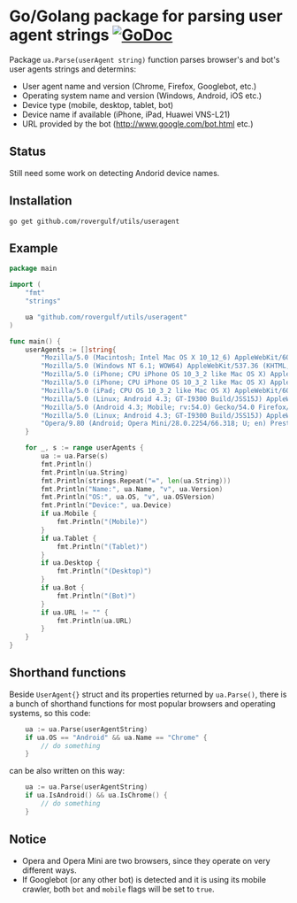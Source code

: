 # Go/Golang package for parsing user agent strings [![GoDoc](https://godoc.org/github.com/rovergulf/utils/useragent?status.svg)](https://godoc.org/github.com/rovergulf/utils/useragent)

Package `ua.Parse(userAgent string)` function parses browser's and bot's user agents strings and determins:
+ User agent name and version (Chrome, Firefox, Googlebot, etc.)
+ Operating system name and version  (Windows, Android, iOS etc.)
+ Device type (mobile, desktop, tablet, bot)
+ Device name if available (iPhone, iPad, Huawei VNS-L21)
+ URL provided by the bot (http://www.google.com/bot.html etc.)

## Status

Still need some work on detecting Andorid device names.

## Installation <a id="installation"></a>
```
go get github.com/rovergulf/utils/useragent
```

## Example<a id="example"></a>

```go
package main

import (
    "fmt"
    "strings"

    ua "github.com/rovergulf/utils/useragent"
)

func main() {
    userAgents := []string{
        "Mozilla/5.0 (Macintosh; Intel Mac OS X 10_12_6) AppleWebKit/603.3.8 (KHTML, like Gecko) Version/10.1.2 Safari/603.3.8",
        "Mozilla/5.0 (Windows NT 6.1; WOW64) AppleWebKit/537.36 (KHTML, like Gecko) Chrome/59.0.3071.115 Safari/537.36",
        "Mozilla/5.0 (iPhone; CPU iPhone OS 10_3_2 like Mac OS X) AppleWebKit/603.2.4 (KHTML, like Gecko) Version/10.0 Mobile/14F89 Safari/602.1",	
        "Mozilla/5.0 (iPhone; CPU iPhone OS 10_3_2 like Mac OS X) AppleWebKit/603.2.4 (KHTML, like Gecko) FxiOS/8.1.1b4948 Mobile/14F89 Safari/603.2.4",
        "Mozilla/5.0 (iPad; CPU OS 10_3_2 like Mac OS X) AppleWebKit/603.2.4 (KHTML, like Gecko) Version/10.0 Mobile/14F89 Safari/602.1",
        "Mozilla/5.0 (Linux; Android 4.3; GT-I9300 Build/JSS15J) AppleWebKit/537.36 (KHTML, like Gecko) Chrome/59.0.3071.125 Mobile Safari/537.36",
        "Mozilla/5.0 (Android 4.3; Mobile; rv:54.0) Gecko/54.0 Firefox/54.0",
        "Mozilla/5.0 (Linux; Android 4.3; GT-I9300 Build/JSS15J) AppleWebKit/537.36 (KHTML, like Gecko) Chrome/55.0.2883.91 Mobile Safari/537.36 OPR/42.9.2246.119956",
        "Opera/9.80 (Android; Opera Mini/28.0.2254/66.318; U; en) Presto/2.12.423 Version/12.16",
    }

    for _, s := range userAgents {
        ua := ua.Parse(s)
        fmt.Println()
        fmt.Println(ua.String)
        fmt.Println(strings.Repeat("=", len(ua.String)))
        fmt.Println("Name:", ua.Name, "v", ua.Version)
        fmt.Println("OS:", ua.OS, "v", ua.OSVersion)
        fmt.Println("Device:", ua.Device)
        if ua.Mobile {
            fmt.Println("(Mobile)")
        }
        if ua.Tablet {
            fmt.Println("(Tablet)")
        }
        if ua.Desktop {
            fmt.Println("(Desktop)")
        }
        if ua.Bot {
            fmt.Println("(Bot)")
        }
        if ua.URL != "" {
            fmt.Println(ua.URL)
        }
    }
}


```

## Shorthand functions

Beside `UserAgent{}` struct and its properties returned by `ua.Parse()`, there is a bunch of shorthand functions for most popular browsers and operating systems, so this code:

```go
    ua := ua.Parse(userAgentString)
    if ua.OS == "Android" && ua.Name == "Chrome" {
        // do something
    }
```
can be also written on this way:
```go
    ua := ua.Parse(userAgentString)
    if ua.IsAndroid() && ua.IsChrome() {
        // do something
    }
```

## Notice

+ Opera and Opera Mini are two browsers, since they operate on very different ways.
+ If Googlebot (or any other bot) is detected and it is using its mobile crawler, both `bot` and `mobile` flags will be set to `true`.



